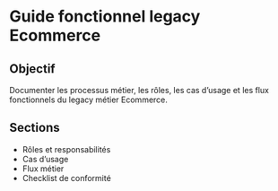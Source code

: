 # Guide fonctionnel legacy Ecommerce

## Objectif
Documenter les processus métier, les rôles, les cas d’usage et les flux fonctionnels du legacy métier Ecommerce.

## Sections
- Rôles et responsabilités
- Cas d’usage
- Flux métier
- Checklist de conformité
